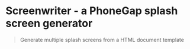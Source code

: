 # Screenwriter - a PhoneGap splash screen generator

> Generate multiple splash screens from a HTML document template
